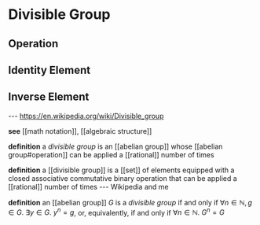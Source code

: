 # Divisible Group

## Operation

## Identity Element

## Inverse Element

--- <https://en.wikipedia.org/wiki/Divisible_group>

**see** [[math notation]], [[algebraic structure]]

**definition** a _divisible group_ is an [[abelian group]] whose [[abelian group#operation]] can be applied a [[rational]] number of times

**definition** a [[divisible group]] is a [[set]] of elements equipped with a closed associative commutative binary operation that can be applied a [[rational]] number of times --- Wikipedia and me

**definition** an [[abelian group]] $G$ is a _divisible group_ if and only if $\forall n \in \mathbb N, g \in G.\ \exists y \in G.\ y^n = g$, or, equivalently, if and only if $\forall n \in \mathbb N.\ G^n = G$
